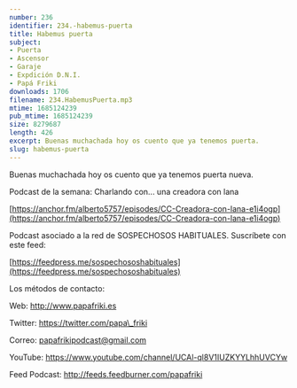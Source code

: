```yaml
---
number: 236
identifier: 234.-habemus-puerta
title: Habemus puerta
subject:
- Puerta
- Ascensor
- Garaje
- Expdición D.N.I.
- Papá Friki
downloads: 1706
filename: 234.HabemusPuerta.mp3
mtime: 1685124239
pub_mtime: 1685124239
size: 8279687
length: 426
excerpt: Buenas muchachada hoy os cuento que ya tenemos puerta.
slug: habemus-puerta
---
```

Buenas muchachada hoy os cuento que ya tenemos puerta nueva.

Podcast de la semana: Charlando con... una creadora con lana

[https://anchor.fm/alberto5757/episodes/CC-Creadora-con-lana-e1i4ogp](https://anchor.fm/alberto5757/episodes/CC-Creadora-con-lana-e1i4ogp)

Podcast asociado a la red de SOSPECHOSOS HABITUALES. Suscríbete con este feed:

[https://feedpress.me/sospechososhabituales](https://feedpress.me/sospechososhabituales)

Los métodos de contacto:

Web: http://www.papafriki.es

Twitter: https://twitter.com/papa\_friki

Correo: papafrikipodcast@gmail.com

YouTube: https://www.youtube.com/channel/UCAl-ql8V1IUZKYYLhhUVCYw

Feed Podcast: http://feeds.feedburner.com/papafriki